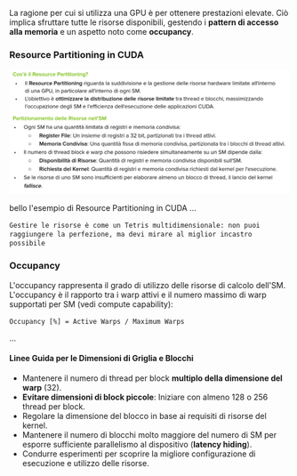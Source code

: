 La ragione per cui si utilizza una GPU è per ottenere prestazioni elevate. Ciò implica sfruttare tutte le risorse disponibili, gestendo i __pattern di accesso alla memoria__ e un aspetto noto come __occupancy__.

### Resource Partitioning in CUDA
![alt text](immagini/resource_partitioning.png)

bello l'esempio di Resource Partitioning in CUDA ...

    Gestire le risorse è come un Tetris multidimensionale: non puoi raggiungere la perfezione, ma devi mirare al miglior incastro possibile

### Occupancy
L'occupancy rappresenta il grado di utilizzo delle risorse di calcolo dell'SM. L'occupancy è il rapporto tra i warp attivi e il numero massimo di warp supportati per SM (vedi compute capability):

    Occupancy [%] = Active Warps / Maximum Warps

...

#### Linee Guida per le Dimensioni di Griglia e Blocchi
- Mantenere il numero di thread per block __multiplo della dimensione del warp__ (32).
- __Evitare dimensioni di block piccole__: Iniziare con almeno 128 o 256 thread per block.
- Regolare la dimensione del blocco in base ai requisiti di risorse del kernel.
- Mantenere il numero di blocchi molto maggiore del numero di SM per esporre sufficiente parallelismo al dispositivo (__latency hiding__).
- Condurre esperimenti per scoprire la migliore configurazione di esecuzione e utilizzo delle risorse.